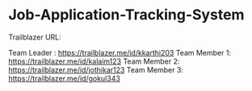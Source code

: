 # Job-Application-Tracking-System
Trailblazer URL:

Team Leader  : https://trailblazer.me/id/kkarthi203 
Team Member 1: https://trailblazer.me/id/kalaim123 
Team Member 2: https://trailblazer.me/id/jothikar123
Team Member 3: https://trailblazer.me/id/gokul343
